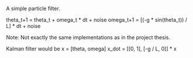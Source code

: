 A simple particle filter.

theta_t+1 = theta_t + omega_t * dt + noise
omega_t+1 = [(-g * sin(theta_t)) / L] * dt + noise

Note: Not exactly the same implementations as in the project thesis.

Kalman filter would be
x = [theta, omega]
x_dot = [[0, 1], [-g / L, 0]] * x
